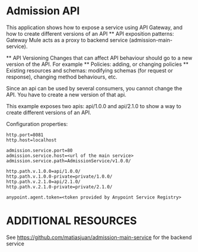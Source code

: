 Admission API
=======

This application shows how to expose a service using API Gateway, and how to create different versions of an API
** API exposition patterns: Gateway 
Mule acts as a proxy to backend service (admission-main-service).


** API Versioning
Changes that can affect API behaviour should go to a new version of the API. For example
** Policies: adding, or changing policies
** Existing resources and schemas: modifying schemas (for request or response), changing method behaviours, etc.

Since an api can be used by several consumers, you cannot change the API. You have to create a new version of that api.

This example exposes two apis: api/1.0.0 and api/2.1.0 to show a way to create different versions of an API.


Configuration properties:

```
http.port=8081
http.host=localhost

admission.service.port=80
admission.service.host=<url of the main service>
admission.service.path=AdmissionService/v1.0.0/

http.path.v.1.0.0=api/1.0.0/
http.path.v.1.0.0-private=private/1.0.0/
http.path.v.2.1.0=api/2.1.0/
http.path.v.2.1.0-private=private/2.1.0/

anypoint.agent.token=<token provided by Anypoint Service Registry>
```


ADDITIONAL RESOURCES
====================
See https://github.com/matiasjuan/admission-main-service for the backend service


